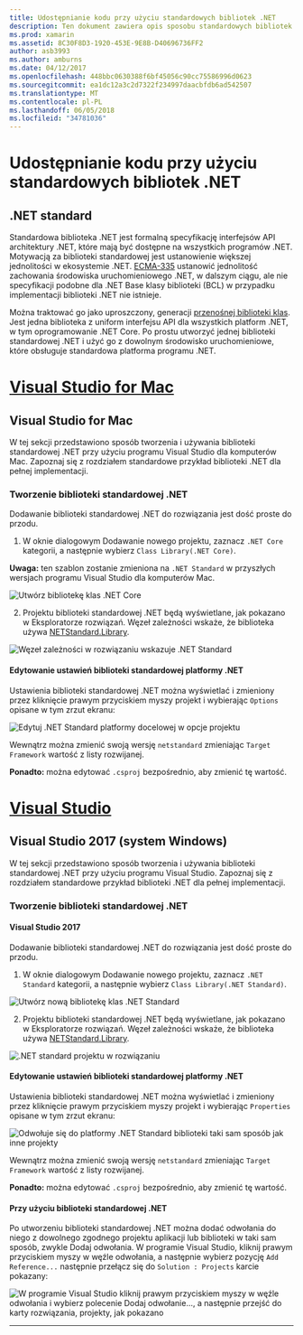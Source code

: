 ```yaml
---
title: Udostępnianie kodu przy użyciu standardowych bibliotek .NET
description: Ten dokument zawiera opis sposobu standardowych bibliotek .NET umożliwia udostępnianie kodu. Omówiono jej tworzenia biblioteki .NET Standard, edytowania jego ustawienia i używania go w aplikacji.
ms.prod: xamarin
ms.assetid: 8C30F8D3-1920-453E-9E8B-D40696736FF2
author: asb3993
ms.author: amburns
ms.date: 04/12/2017
ms.openlocfilehash: 448bbc0630388f6bf45056c90cc75586996d0623
ms.sourcegitcommit: ea1dc12a3c2d7322f234997daacbfdb6ad542507
ms.translationtype: MT
ms.contentlocale: pl-PL
ms.lasthandoff: 06/05/2018
ms.locfileid: "34781036"
---
```

# <a name="using-net-standard-libraries-to-share-code"></a>Udostępnianie kodu przy użyciu standardowych bibliotek .NET

## <a name="net-standard"></a>.NET standard

Standardowa biblioteka .NET jest formalną specyfikację interfejsów API architektury .NET, które mają być dostępne na wszystkich programów .NET. Motywacją za biblioteki standardowej jest ustanowienie większej jednolitości w ekosystemie .NET.
[ECMA-335](https://github.com/dotnet/coreclr/blob/master/Documentation/project-docs/dotnet-standards.md) ustanowić jednolitość zachowania środowiska uruchomieniowego .NET, w dalszym ciągu, ale nie specyfikacji podobne dla .NET Base klasy biblioteki (BCL) w przypadku implementacji biblioteki .NET nie istnieje.

Można traktować go jako uproszczony, generacji [przenośnej biblioteki klas](https://msdn.microsoft.com/library/gg597391.aspx).
Jest jedna biblioteka z uniform interfejsu API dla wszystkich platform .NET, w tym oprogramowanie .NET Core. Po prostu utworzyć jednej biblioteki standardowej .NET i użyć go z dowolnym środowisko uruchomieniowe, które obsługuje standardowa platforma programu .NET.

# <a name="visual-studio-for-mactabvsmac"></a>[Visual Studio for Mac](#tab/vsmac)

## <a name="visual-studio-for-mac"></a>Visual Studio for Mac

W tej sekcji przedstawiono sposób tworzenia i używania biblioteki standardowej .NET przy użyciu programu Visual Studio dla komputerów Mac. Zapoznaj się z rozdziałem standardowe przykład biblioteki .NET dla pełnej implementacji.

### <a name="creating-a-net-standard-library"></a>Tworzenie biblioteki standardowej .NET

Dodawanie biblioteki standardowej .NET do rozwiązania jest dość proste do przodu.

1. W oknie dialogowym Dodawanie nowego projektu, zaznacz `.NET Core` kategorii, a następnie wybierz `Class Library(.NET Core)`.

  **Uwaga:** ten szablon zostanie zmieniona na `.NET Standard` w przyszłych wersjach programu Visual Studio dla komputerów Mac.

  ![Utwórz bibliotekę klas .NET Core](net-standard-images/vsm01.png)

2. Projektu biblioteki standardowej .NET będą wyświetlane, jak pokazano w Eksploratorze rozwiązań. Węzeł zależności wskaże, że biblioteka używa [NETStandard.Library](https://www.nuget.org/packages/NETStandard.Library/).

  ![Węzeł zależności w rozwiązaniu wskazuje .NET Standard](net-standard-images/vsm02.png)

#### <a name="editing-net-standard-library-settings"></a>Edytowanie ustawień biblioteki standardowej platformy .NET

Ustawienia biblioteki standardowej .NET można wyświetlać i zmieniony przez kliknięcie prawym przyciskiem myszy projekt i wybierając `Options` opisane w tym zrzut ekranu:

![Edytuj .NET Standard platformy docelowej w opcje projektu](net-standard-images/vsm03.png)

Wewnątrz można zmienić swoją wersję `netstandard` zmieniając `Target Framework` wartość z listy rozwijanej.

**Ponadto:** można edytować `.csproj` bezpośrednio, aby zmienić tę wartość.

# <a name="visual-studiotabvswin"></a>[Visual Studio](#tab/vswin)

## <a name="visual-studio-2017-windows"></a>Visual Studio 2017 (system Windows)

W tej sekcji przedstawiono sposób tworzenia i używania biblioteki standardowej .NET przy użyciu programu Visual Studio. Zapoznaj się z rozdziałem standardowe przykład biblioteki .NET dla pełnej implementacji.

### <a name="creating-a-net-standard-library"></a>Tworzenie biblioteki standardowej .NET

#### <a name="visual-studio-2017"></a>Visual Studio 2017

Dodawanie biblioteki standardowej .NET do rozwiązania jest dość proste do przodu.

1. W oknie dialogowym Dodawanie nowego projektu, zaznacz `.NET Standard` kategorii, a następnie wybierz `Class Library(.NET Standard)`.

  ![](net-standard-images/vs01.png "Utwórz nową bibliotekę klas .NET Standard")

2. Projektu biblioteki standardowej .NET będą wyświetlane, jak pokazano w Eksploratorze rozwiązań. Węzeł zależności wskaże, że biblioteka używa [NETStandard.Library](https://www.nuget.org/packages/NETStandard.Library/).

  ![](net-standard-images/vs02.png ".NET standard projektu w rozwiązaniu")

#### <a name="editing-net-standard-library-settings"></a>Edytowanie ustawień biblioteki standardowej platformy .NET

Ustawienia biblioteki standardowej .NET można wyświetlać i zmieniony przez kliknięcie prawym przyciskiem myszy projekt i wybierając `Properties` opisane w tym zrzut ekranu:

![](net-standard-images/vs03.png "Odwołuje się do platformy .NET Standard biblioteki taki sam sposób jak inne projekty")

Wewnątrz można zmienić swoją wersję `netstandard` zmieniając `Target Framework` wartość z listy rozwijanej.

**Ponadto:** można edytować `.csproj` bezpośrednio, aby zmienić tę wartość.

#### <a name="using-net-standard-library"></a>Przy użyciu biblioteki standardowej .NET

Po utworzeniu biblioteki standardowej .NET można dodać odwołania do niego z dowolnego zgodnego projektu aplikacji lub biblioteki w taki sam sposób, zwykle Dodaj odwołania. W programie Visual Studio, kliknij prawym przyciskiem myszy w węźle odwołania, a następnie wybierz pozycję `Add Reference...` następnie przełącz się do `Solution : Projects` karcie pokazany:

![](net-standard-images/vs04.png "W programie Visual Studio kliknij prawym przyciskiem myszy w węźle odwołania i wybierz polecenie Dodaj odwołanie..., a następnie przejść do karty rozwiązania, projekty, jak pokazano")

-----

